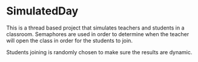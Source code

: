 # SimulatedDay

This is a thread based project that simulates teachers and students in a classroom. Semaphores are used in order to determine when the teacher will open the class in order for the students to join. 

Students joining is randomly chosen to make sure the results are dynamic.
